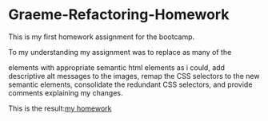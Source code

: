 # Graeme-Refactoring-Homework
This is my first homework assignment for the bootcamp.

To my understanding my assignment was to replace as many of the <div> elements with appropriate semantic html elements as i could, add descriptive alt messages to the images, remap the CSS selectors to the new semantic elements, consolidate the redundant CSS selectors, and provide comments explaining my changes.

This is the result:[my homework](file:///C:/Users/teent/OneDrive/Desktop/GRAEME%20CODING%20STUFF/Homework/Graeme-Refactoring-Homework/Develop/solved%20index.html)